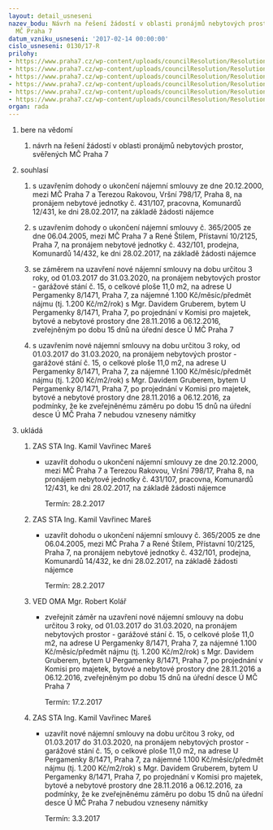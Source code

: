 ```yaml
---
layout: detail_usneseni
nazev_bodu: Návrh na řešení žádostí v oblasti pronájmů nebytových prostor, svěřených
  MČ Praha 7
datum_vzniku_usneseni: '2017-02-14 00:00:00'
cislo_usneseni: 0130/17-R
prilohy:
- https://www.praha7.cz/wp-content/uploads/councilResolution/Resolutions/28834/export/01_NBP20170214~166412.docx
- https://www.praha7.cz/wp-content/uploads/councilResolution/Resolutions/28834/export/Rakova_zadost~166411.pdf
- https://www.praha7.cz/wp-content/uploads/councilResolution/Resolutions/28834/export/03_NBP20170214~166410.pdf
- https://www.praha7.cz/wp-content/uploads/councilResolution/Resolutions/28834/export/04x_NBP20170214~166409.pdf
- https://www.praha7.cz/wp-content/uploads/councilResolution/Resolutions/28834/export/05_NBP20170214~166407.pdf
- https://www.praha7.cz/wp-content/uploads/councilResolution/Resolutions/28834/export/export~296749.pdf
organ: rada
---
```

<ol id="urzList" class="urzList_view"><li id="" class="urzClass1"><span name="1">bere na vědomí</span><ol class="urzOlClass"><li style="text-align: left;" id="" class="urzClass2"><span><p>návrh na řešení žádostí v oblasti pronájmů nebytových prostor, svěřených MČ Praha 7</p></span></li></ol></li><li id="" class="urzClass1"><span name="26">souhlasí</span><ol class="urzOlClass"><li style="text-align: left;" id="" class="urzClass2"><span><p>s uzavřením dohody o ukončení nájemní smlouvy ze dne 20.12.2000, mezi MČ Praha 7 a Terezou Rakovou, Vršní 798/17, Praha 8, na pronájem nebytové jednotky č. 431/107, pracovna, Komunardů 12/431, ke dni 28.02.2017, na základě žádosti nájemce<br></p></span></li><li style="text-align: left;" id="" class="urzClass2"><span><p>s uzavřením dohody o ukončení nájemní smlouvy č. 365/2005 ze dne 06.04.2005, mezi MČ Praha 7 a René Štilem, Přístavní 10/2125, Praha 7, na pronájem nebytové jednotky č. 432/101, prodejna, Komunardů 14/432, ke dni 28.02.2017, na základě žádosti nájemce<br></p></span></li><li style="text-align: left;" id="" class="urzClass2"><span><p>se záměrem na uzavření nové nájemní smlouvy na dobu určitou 3 roky, od 01.03.2017 do 31.03.2020, na pronájem nebytových prostor - garážové stání č. 15, o celkové ploše 11,0 m2, na adrese U Pergamenky 8/1471, Praha 7, za nájemné 1.100 Kč/měsíc/předmět nájmu (tj. 1.200 Kč/m2/rok) s Mgr. Davidem Gruberem, bytem U Pergamenky 8/1471, Praha 7, po projednání v Komisi pro majetek, bytové a nebytové prostory dne 28.11.2016 a 06.12.2016, zveřejněným po dobu 15 dnů na úřední desce Ú MČ Praha 7<br></p></span></li><li style="text-align: left;" id="" class="urzClass2"><span><p>s uzavřením nové nájemní smlouvy na dobu určitou 3 roky, od 01.03.2017 do 31.03.2020, na pronájem nebytových prostor - garážové stání č. 15, o celkové ploše 11,0 m2, na adrese U Pergamenky 8/1471, Praha 7, za nájemné 1.100 Kč/měsíc/předmět nájmu (tj. 1.200 Kč/m2/rok) s Mgr. Davidem Gruberem, bytem U Pergamenky 8/1471, Praha 7, po projednání v Komisi pro majetek, bytové a nebytové prostory dne 28.11.2016 a 06.12.2016, za podmínky, že ke zveřejněnému záměru po dobu 15 dnů na úřední desce Ú MČ Praha 7 nebudou vzneseny námitky</p></span></li></ol></li><li class="urzClass1" id="urzUkoly"><span name="1">ukládá</span><ol class="urzOlClass"><li class="urzClass2"><span><p>ZAS STA Ing. Kamil Vavřinec Mareš</p></span><ul class="urzUlClass"><li class="urzClass3"><span><p>uzavřít dohodu o ukončení nájemní smlouvy ze dne 20.12.2000, mezi MČ Praha 7 a Terezou Rakovou, Vršní 798/17, Praha 8, na pronájem nebytové jednotky č. 431/107, pracovna, Komunardů 12/431, ke dni 28.02.2017, na základě žádosti nájemce</p></span><span class="urzUkolTermin">  Termín:&nbsp;28.2.2017</span></li></ul></li><li class="urzClass2"><span><p>ZAS STA Ing. Kamil Vavřinec Mareš</p></span><ul class="urzUlClass"><li class="urzClass3"><span><p>uzavřít dohodu o ukončení nájemní smlouvy č. 365/2005 ze dne 06.04.2005, mezi MČ Praha 7 a René Štilem, Přístavní 10/2125, Praha 7, na pronájem nebytové jednotky č. 432/101, prodejna, Komunardů 14/432, ke dni 28.02.2017, na základě žádosti nájemce</p></span><span class="urzUkolTermin">  Termín:&nbsp;28.2.2017</span></li></ul></li><li class="urzClass2"><span><p>VED OMA Mgr. Robert Kolář</p></span><ul class="urzUlClass"><li class="urzClass3"><span><p>zveřejnit záměr na uzavření nové nájemní smlouvy na dobu určitou 3 roky, od 01.03.2017 do 31.03.2020, na pronájem nebytových prostor - garážové stání č. 15, o celkové ploše 11,0 m2, na adrese U Pergamenky 8/1471, Praha 7, za nájemné 1.100 Kč/měsíc/předmět nájmu (tj. 1.200 Kč/m2/rok) s Mgr. Davidem Gruberem, bytem U Pergamenky 8/1471, Praha 7, po projednání v Komisi pro majetek, bytové a nebytové prostory dne 28.11.2016 a 06.12.2016, zveřejněným po dobu 15 dnů na úřední desce Ú MČ Praha 7</p></span><span class="urzUkolTermin">  Termín:&nbsp;17.2.2017</span></li></ul></li><li class="urzClass2"><span><p>ZAS STA Ing. Kamil Vavřinec Mareš</p></span><ul class="urzUlClass"><li class="urzClass3"><span><p>uzavřít nové nájemní smlouvy na dobu určitou 3 roky, od 01.03.2017 do 31.03.2020, na pronájem nebytových prostor - garážové stání č. 15, o celkové ploše 11,0 m2, na adrese U Pergamenky 8/1471, Praha 7, za nájemné 1.100 Kč/měsíc/předmět nájmu (tj. 1.200 Kč/m2/rok) s Mgr. Davidem Gruberem, bytem U Pergamenky 8/1471, Praha 7, po projednání v Komisi pro majetek, bytové a nebytové prostory dne 28.11.2016 a 06.12.2016, za podmínky, že ke zveřejněnému záměru po dobu 15 dnů na úřední desce Ú MČ Praha 7 nebudou vzneseny námitky</p></span><span class="urzUkolTermin">  Termín:&nbsp;3.3.2017</span></li></ul></li></ol></li></ol>